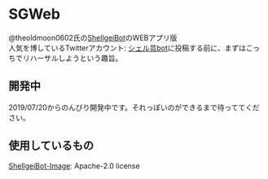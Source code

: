 # SGWeb

@theoldmoon0602氏の[ShellgeiBot](https://github.com/theoldmoon0602/ShellgeiBot)のWEBアプリ版  
人気を博しているTwitterアカウント: [シェル芸bot](https://twitter.com/minyoruminyon)に投稿する前に、まずはこっちでリハーサルしようという趣旨。

## 開発中

2019/07/20からのんびり開発中です。それっぽいのができるまで待っててください。

## 使用しているもの

[ShellgeiBot-Image](https://github.com/theoldmoon0602/ShellgeiBot-Image): Apache-2.0 license
